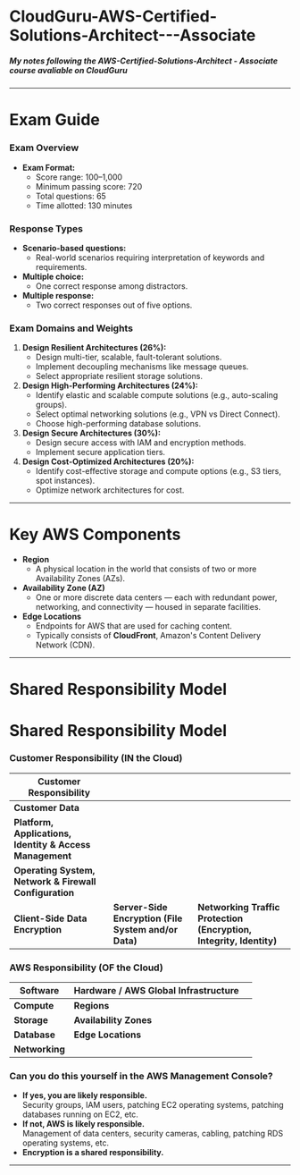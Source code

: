 # CloudGuru-AWS-Certified-Solutions-Architect---Associate
##### My notes following the **AWS-Certified-Solutions-Architect - Associate** course avaliable on CloudGuru
---

# Exam Guide

### Exam Overview
- **Exam Format:**
  - Score range: 100–1,000
  - Minimum passing score: 720
  - Total questions: 65
  - Time allotted: 130 minutes

### Response Types
- **Scenario-based questions:**
  - Real-world scenarios requiring interpretation of keywords and requirements.
- **Multiple choice:**
  - One correct response among distractors.
- **Multiple response:**
  - Two correct responses out of five options.

### Exam Domains and Weights
1. **Design Resilient Architectures (26%):**
   - Design multi-tier, scalable, fault-tolerant solutions.
   - Implement decoupling mechanisms like message queues.
   - Select appropriate resilient storage solutions.
2. **Design High-Performing Architectures (24%):**
   - Identify elastic and scalable compute solutions (e.g., auto-scaling groups).
   - Select optimal networking solutions (e.g., VPN vs Direct Connect).
   - Choose high-performing database solutions.
3. **Design Secure Architectures (30%):**
   - Design secure access with IAM and encryption methods.
   - Implement secure application tiers.
4. **Design Cost-Optimized Architectures (20%):**
   - Identify cost-effective storage and compute options (e.g., S3 tiers, spot instances).
   - Optimize network architectures for cost.
---

# Key AWS Components

- **Region**
  - A physical location in the world that consists of two or more Availability Zones (AZs).
- **Availability Zone (AZ)**
  - One or more discrete data centers — each with redundant power, networking, and connectivity — housed in separate facilities.
- **Edge Locations**
  - Endpoints for AWS that are used for caching content.
  - Typically consists of **CloudFront**, Amazon's Content Delivery Network (CDN).
---

# Shared Responsibility Model

# Shared Responsibility Model

### Customer Responsibility (IN the Cloud)
| **Customer Responsibility**                            |                                                           |                                                           |
|--------------------------------------------------------|-----------------------------------------------------------|-----------------------------------------------------------|
| **Customer Data**                                      |                                                           |                                                           |
| **Platform, Applications, Identity & Access Management** |                                                           |                                                           |
| **Operating System, Network & Firewall Configuration** |                                                           |                                                           |
| **Client-Side Data Encryption**                       | **Server-Side Encryption (File System and/or Data)**       | **Networking Traffic Protection (Encryption, Integrity, Identity)** |

### AWS Responsibility (OF the Cloud)
| **Software**       | **Hardware / AWS Global Infrastructure**         |                                |
|---------------------|-------------------------------------------------|--------------------------------|
| **Compute**         | **Regions**                                     |                                |
| **Storage**         | **Availability Zones**                          |                                |
| **Database**        | **Edge Locations**                              |                                |
| **Networking**      |                                                 |                                |

### Can you do this yourself in the AWS Management Console?

- **If yes, you are likely responsible.**  
  Security groups, IAM users, patching EC2 operating systems, patching databases running on EC2, etc.
- **If not, AWS is likely responsible.**  
  Management of data centers, security cameras, cabling, patching RDS operating systems, etc.
- **Encryption is a shared responsibility.**
---

